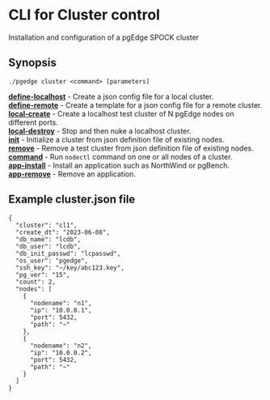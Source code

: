 # CLI for Cluster control
Installation and configuration of a pgEdge SPOCK cluster

## Synopsis
    ./pgedge cluster <command> [parameters]

[**define-localhost**](doc/cluster-define-localhost.md)  - Create a json config file for a local cluster.<br>
[**define-remote**](doc/cluster-define-remote.md)        - Create a template for a json config file for a remote cluster.<br>
[**local-create**](doc/cluster-local-create.md)   - Create a localhost test cluster of N pgEdge nodes on different ports.<br>
[**local-destroy**](doc/cluster-local-destroy.md) - Stop and then nuke a localhost cluster.<br>
[**init**](doc/cluster-init.md)     - Initialize a cluster from json definition file of existing nodes.<br>
[**remove**](doc/cluster-remove.md)   - Remove a test cluster from json definition file of existing nodes.<br>
[**command**](doc/cluster-command.md)             - Run `nodectl` command on one or all nodes of a cluster.<br>
[**app-install**](doc/cluster-app-install.md)     - Install an application such as NorthWind or pgBench.<br>
[**app-remove**](doc/cluster-app-remove.md)       - Remove an application.<br>

## Example cluster.json file
```
{
  "cluster": "cl1",
  "create_dt": "2023-06-08",
  "db_name": "lcdb",
  "db_user": "lcdb",
  "db_init_passwd": "lcpasswd",
  "os_user": "pgedge",
  "ssh_key": "~/key/abc123.key",
  "pg_ver": "15",
  "count": 2,
  "nodes": [
    {
      "nodename": "n1",
      "ip": "10.0.0.1",
      "port": 5432,
      "path": "~"
    },
    {
      "nodename": "n2",
      "ip": "10.0.0.2",
      "port": 5432,
      "path": "~"
    }
  ]
}
```
